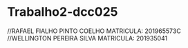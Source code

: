 # Trabalho2-dcc025

//RAFAEL FIALHO PINTO COELHO MATRICULA: 201965573C
//WELLINGTON PEREIRA SILVA MATRICULA: 201935041
